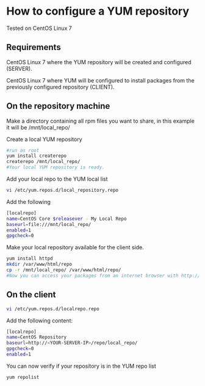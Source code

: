 # How to configure a YUM repository

Tested on CentOS Linux 7

## Requirements
CentOS Linux 7 where the YUM repository will be created and configured (SERVER).

CentOS Linux 7 where YUM will be configured to install packages from the previously configured repository (CLIENT).

## On the repository machine

Make a directory containing all rpm files you want to share, in this example it will be /mnt/local_repo/ 

Create a local YUM repository
```bash
#run as root
yum install createrepo
createrepo /mnt/local_repo/
#Your local YUM repository is ready.
```
Add your local repo to the YUM local list
```bash
vi /etc/yum.repos.d/local_repository.repo
```
Add the following 
```bash
[localrepo]
name=CentOS Core $releasever - My Local Repo
baseurl=file:///mnt/local_repo/
enabled=1
gpgcheck=0
```
Make your local repository available for the client side.
```bash
yum install httpd
mkdir /var/www/html/repo
cp -r /mnt/local_repo/ /var/www/html/repo/
#Now you can access your packages from an internet browser with http://<YOUR-SERVER-IP>/repo/local_repo/
```
## On the client
```bash
vi /etc/yum.repos.d/localrepo.repo
```
Add the following content:
```bash
[localrepo]
name=CentOS Repository
baseurl=http://<YOUR-SERVER-IP>/repo/local_repo/
gpgcheck=0
enabled=1
```
You can now verify if your repository is in the YUM repo list
```bash
yum repolist
```
